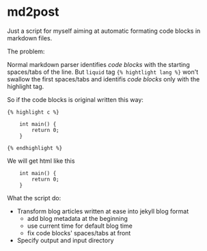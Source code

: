 md2post
=======

Just a script for myself aiming at automatic formating code blocks in markdown files.

The problem:

Normal markdown parser identifies _code blocks_ with the starting spaces/tabs of the line.
But `liquid` tag `{% hightlight lang %}` won't swallow the first spaces/tabs and identifis
*code blocks* only with the highlight tag.

So if the code blocks is original written this way:

    {% highlight c %}
    
        int main() {
            return 0;
        }
    
    {% endhighlight %}

We will get html like this

        int main() {
            return 0;
        }

What the script do:

- Transform blog articles written at ease into jekyll blog format
  - add blog metadata at the beginning
  - use current time for default blog time
  - fix code blocks' spaces/tabs at front
- Specify output and input directory
